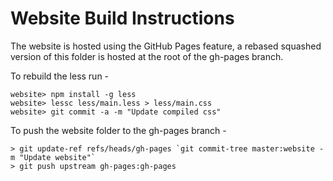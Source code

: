# Website Build Instructions

The website is hosted using the GitHub Pages feature, a rebased squashed version of this folder is hosted at the root of the gh-pages branch.

To rebuild the less run -
```
website> npm install -g less
website> lessc less/main.less > less/main.css
website> git commit -a -m "Update compiled css"
```

To push the website folder to the gh-pages branch -
```
> git update-ref refs/heads/gh-pages `git commit-tree master:website -m "Update website"`
> git push upstream gh-pages:gh-pages
```
